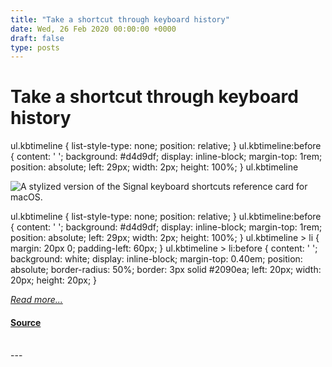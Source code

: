 ```yaml
---
title: "Take a shortcut through keyboard history"
date: Wed, 26 Feb 2020 00:00:00 +0000
draft: false
type: posts
---
```

# Take a shortcut through keyboard history





 ul.kbtimeline { list-style-type: none; position: relative; } ul.kbtimeline:before { content: ' '; background: #d4d9df; display: inline-block; margin-top: 1rem; position: absolute; left: 29px; width: 2px; height: 100%; } ul.kbtimeline

![A stylized version of the Signal keyboard shortcuts reference card for macOS.](/blog/images/keyboard-shortcuts-header.jpg)

ul.kbtimeline { list-style-type: none; position: relative; } ul.kbtimeline:before { content: ' '; background: #d4d9df; display: inline-block; margin-top: 1rem; position: absolute; left: 29px; width: 2px; height: 100%; } ul.kbtimeline > li { margin: 20px 0; padding-left: 60px; } ul.kbtimeline > li:before { content: ' '; background: white; display: inline-block; margin-top: 0.40em; position: absolute; border-radius: 50%; border: 3px solid #2090ea; left: 20px; width: 20px; height: 20px; }

[_Read more..._](https://signal.org/blog/keyboard-shortcuts/)

#### [Source](https://signal.org/blog/keyboard-shortcuts/)

<br/>
---
